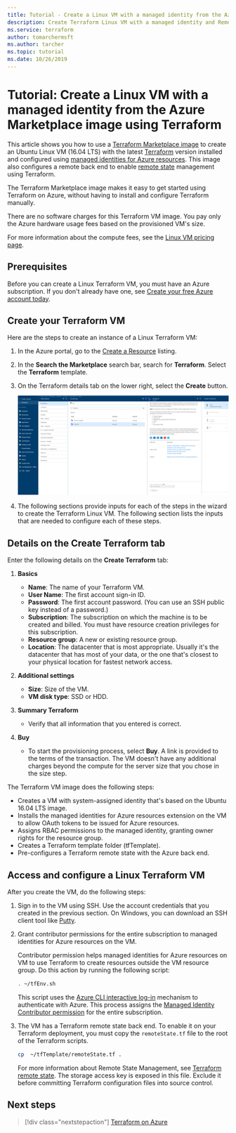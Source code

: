 ```yaml
---
title: Tutorial - Create a Linux VM with a managed identity from the Azure Marketplace image using Terraform
description: Create Terraform Linux VM with a managed identity and Remote State Management using Azure Marketplace image 
ms.service: terraform
author: tomarchermsft
ms.author: tarcher
ms.topic: tutorial
ms.date: 10/26/2019
---
```


# Tutorial: Create a Linux VM with a managed identity from the Azure Marketplace image using Terraform

This article shows you how to use a [Terraform Marketplace image](https://azuremarketplace.microsoft.com/marketplace/apps/azure-oss.terraform?tab=Overview) to create an Ubuntu Linux VM (16.04 LTS) with the latest [Terraform](https://www.terraform.io/intro/index.html) version installed and configured using [managed identities for Azure resources](/azure/active-directory/managed-service-identity/overview). This image also configures a remote back end to enable [remote state](https://www.terraform.io/docs/state/remote.html) management using Terraform. 

The Terraform Marketplace image makes it easy to get started using Terraform on Azure, without having to install and configure Terraform manually. 

There are no software charges for this Terraform VM image. You pay only the Azure hardware usage fees based on the provisioned VM's size. 

For more information about the compute fees, see the [Linux VM pricing page](https://azure.microsoft.com/pricing/details/virtual-machines/linux/).

## Prerequisites
Before you can create a Linux Terraform VM, you must have an Azure subscription. If you don't already have one, see [Create your free Azure account today](https://azure.microsoft.com/free/).  

## Create your Terraform VM 

Here are the steps to create an instance of a Linux Terraform VM: 

1. In the Azure portal, go to the [Create a Resource](https://ms.portal.azure.com/#create/hub) listing.

2. In the **Search the Marketplace** search bar, search for **Terraform**. Select the **Terraform** template. 

3. On the Terraform details tab on the lower right, select the **Create** button.

    ![Create a Terraform VM](./media/terraform-vm-managed-identities-for-azure-resources/create-a-terraform-vm.png)

4. The following sections provide inputs for each of the steps in the wizard to create the Terraform Linux VM. The following section lists the inputs that are needed to configure each of these steps.

## Details on the Create Terraform tab

Enter the following details on the **Create Terraform** tab:

1. **Basics**
    
   * **Name**: The name of your Terraform VM.
   * **User Name**: The first account sign-in ID.
   * **Password**: The first account password. (You can use an SSH public key instead of a password.)
   * **Subscription**: The subscription on which the machine is to be created and billed. You must have resource creation privileges for this subscription.
   * **Resource group**: A new or existing resource group.
   * **Location**: The datacenter that is most appropriate. Usually it's the datacenter that has most of your data, or the one that's closest to your physical location for fastest network access.

2. **Additional settings**

   * **Size**: Size of the VM. 
   * **VM disk type**: SSD or HDD.

3. **Summary Terraform**

   * Verify that all information that you entered is correct. 

4. **Buy**

   * To start the provisioning process, select **Buy**. A link is provided to the terms of the transaction. The VM doesn't have any additional charges beyond the compute for the server size that you chose in the size step.

The Terraform VM image does the following steps:

* Creates a VM with system-assigned identity that's based on the Ubuntu 16.04 LTS image.
* Installs the managed identities for Azure resources extension on the VM to allow OAuth tokens to be issued for Azure resources.
* Assigns RBAC permissions to the managed identity, granting owner rights for the resource group.
* Creates a Terraform template folder (tfTemplate).
* Pre-configures a Terraform remote state with the Azure back end.

## Access and configure a Linux Terraform VM

After you create the VM, do the following steps:

1. Sign in to the VM using SSH. Use the account credentials that you created in the previous section. On Windows, you can download an SSH client tool like [Putty](https://www.putty.org/).

1. Grant contributor permissions for the entire subscription to managed identities for Azure resources on the VM. 

    Contributor permission helps managed identities for Azure resources on VM to use Terraform to create resources outside the VM resource group. Do this action by running the following script: 
    
    ```bash
    . ~/tfEnv.sh
    ```

    This script uses the [Azure CLI interactive log-in](/cli/azure/authenticate-azure-cli?view=azure-cli-latest#sign-in-interactively) mechanism to authenticate with Azure. This process assigns the [Managed Identity Contributor permission](/azure/role-based-access-control/built-in-roles#managed-identity-contributor) for the entire subscription. 

1. The VM has a Terraform remote state back end. To enable it on your Terraform deployment, you must copy the `remoteState.tf` file to the root of the Terraform scripts.

    ```bash
    cp  ~/tfTemplate/remoteState.tf .
    ```

    For more information about Remote State Management, see [Terraform remote state](https://www.terraform.io/docs/state/remote.html). The storage access key is exposed in this file. Exclude it before committing Terraform configuration files into source control.

## Next steps

> [!div class="nextstepaction"] 
> [Terraform on Azure](/azure/ansible/)